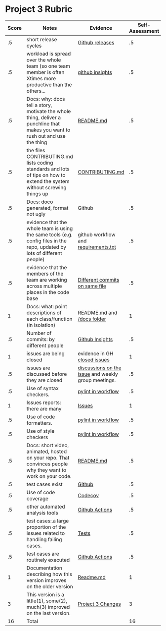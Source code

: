# Project 3 Rubric

| Score|Notes|Evidence|Self-Assessment
|---|---------|-----|---|
|.5| short release cycles| [Github releases](https://github.com/chandur626/TeachersPetBot/releases)|.5|
|.5| workload is spread over the whole team (so one team member is often Xtimes more productive than the others...|[github insights](https://github.com/chandur626/TeachersPetBot/pulse/monthly)|.5|
|.5|Docs: why: docs tell a story, motivate the whole thing, deliver a punchline that makes you want to rush out and use the thing | [README.md](https://github.com/chandur626/TeachersPetBot#readme) |.5|
|.5|the files CONTRIBUTING.md lists coding standards and lots of tips on how to extend the system without screwing things up  | [CONTRIBUTING.md](https://github.com/chandur626/TeachersPetBot/blob/main/CONTRIBUTING.md) |.5|
|.5|Docs: doco generated, format not ugly  | Github|.5|
|.5|evidence that the whole team is using the same tools (e.g. config files in the repo, updated by lots of different people) | github workflow and [requirements.txt](https://github.com/chandur626/TeachersPetBot/blob/main/requirements.txt)|.5|
|.5|evidence that the members of the team are working across multiple places in the code base | [Different commits on same file](https://github.com/chandur626/TeachersPetBot/commits/main/src/bot.py)|.5|
|1|Docs: what: point descriptions of each class/function (in isolation)  | [README.md](https://github.com/chandur626/TeachersPetBot#readme) and [/docs folder](https://github.com/chandur626/TeachersPetBot/tree/main/docs)|1|
|.5|Number of commits: by different people  | [Github Insights](https://github.com/chandur626/TeachersPetBot/pulse/monthly)|.5|
|1|issues are being closed | evidence in GH [closed issues](https://github.com/chandur626/TeachersPetBot/issues?q=is%3Aissue+is%3Aclosed)|1|
|.5|issues are discussed before they are closed | [discussions on the issue](https://github.com/chandur626/TeachersPetBot/issues/9) and weekly group meetings.| .5|
|.5|Use of syntax checkers. | [pylint in workflow](https://github.com/chandur626/TeachersPetBot/blob/main/.github/workflows/test.yml)|.5|
|1|Issues reports: there are many | [Issues](https://github.com/chandur626/TeachersPetBot/issues) |1|
|.5|Use of code formatters. | [pylint in workflow](https://github.com/chandur626/TeachersPetBot/blob/main/.github/workflows/test.yml)|.5|
|.5|Use of style checkers | [pylint in workflow](https://github.com/chandur626/TeachersPetBot/blob/main/.github/workflows/test.yml)|.5|
|.5|Docs: short video, animated, hosted on your repo. That convinces people why they want to work on your code. | [README.md](https://github.com/chandur626/TeachersPetBot#readme) |.5|
|.5|test cases exist  | [Github](https://github.com/chandur626/TeachersPetBot/tree/main/test)|.5|
|.5|Use of code coverage  | [Codecov](https://app.codecov.io/gh/chandur626/TeachersPetBot)|.5|
|.5|other automated analysis tools  | [Github Actions](https://github.com/chandur626/TeachersPetBot/blob/main/.github/workflows/test.yml)|.5|
|.5|test cases:.a large proportion of the issues related to handling failing cases. | [Tests](https://github.com/chandur626/TeachersPetBot/tree/main/test)|.5|
|.5|test cases are routinely executed | [Github Actions](https://github.com/chandur626/TeachersPetBot/actions?query=branch%3Amain)|.5|
|1|Documentation describing how this version improves on the older version| [Readme.md](https://github.com/chandur626/TeachersPetBot#readme) |1|
|3|This version is a little(1), some(2), much(3) improved on the last version.|[Project 3 Changes](https://github.com/chandur626/TeachersPetBot#readme)| 3|
|16| Total| | 16|